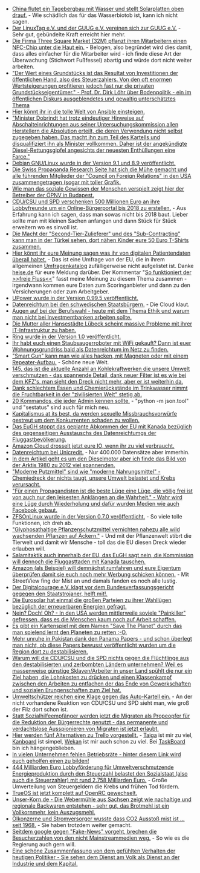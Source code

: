 * [China flutet ein Tagebergbau mit Wasser und stellt Solarplatten oben drauf.](https://www.heise.de/newsticker/meldung/China-Das-groesste-schwimmende-Solarkraftwerk-der-Welt-gebaut-3780345.html) - Wie schädlich das für das Wasserbiotob ist, kann ich nicht sagen.
* [Der LinuxTag e.V. und der GUUG e.V. vereinen sich zur GUUG e.V.](https://www.pro-linux.de/news/1/24967/linuxtag-und-guug-fusionieren.html) - Sehr gut, gebündelte Kraft erreicht hier mehr.
* [Die Firma Three Square Market (32M) pflanzt ihren Mitarbeitern einen NFC-Chip unter die Haut ein.](https://www.heise.de/newsticker/meldung/Chip-Implantat-zur-Identifikation-Firma-will-Mitarbeitern-Chips-einsetzen-3780940.html) - Belogen, also begründet wird dies damit, dass alles einfacher für die Mitarbeiter wird - ich finde diese Art der Überwachung (Stichwort Fußfessel) abartig und würde dort nicht weiter arbeiten.
* ["Der Wert eines Grundstücks ist das Resultat von Investitionen der öffentlichen Hand, also des Steuerzahlers. Von den oft enormen Wertsteigerungen profitieren jedoch fast nur die privaten Grundstückseigentümer." - Prof. Dr. Dirk Löhr über Bodenpolitik - ein im öffentlichen Diskurs ausgeblendetes und gewaltig unterschätztes Thema](https://www.heise.de/tp/features/Der-Boden-stellt-eine-gigantische-Umverteilungsmaschinerie-dar-3778718.html)
* [Hier könnt ihr in die tolle Welt von Ansible einsteigen.](https://opensource.com/article/17/7/automate-sysadmin-ansible)
* ["Minister Dobrindt hat trotz eindeutiger Hinweise auf Abschalteinrichtungen aus seiner Untersuchungskommission allen Herstellern die Absolution erteilt, die deren Verwendung nicht selbst zugegeben haben. Das macht ihn zum Teil des Kartells und disqualifiziert ihn als Minister vollkommen. Daher ist der angekündigte Diesel-Rettungsgipfel angesichts der neuesten Enthüllungen eine Farce."](http://www.neopresse.com/umwelt/der-skandal-um-den-diesel-und-die-aufarbeitung/)
* [Debian GNU/Linux wurde in der Version 9.1 und 8.9 veröffentlicht.](https://www.pro-linux.de/news/1/24969/debian-gnulinux-91-und-89-freigegeben.html)
* [Die Swiss Propaganda Research Seite hat sich die Mühe gemacht und alle führenden Mitglieder der "Council on Foreign Relations" in den USA zusammengetragen (sogar mit toller Grafik.](https://swisspropaganda.wordpress.com/das-american-empire-und-seine-medien/)
* [Wie man das soziale Gewissen der Menschen verspielt zeigt hier der Betreiber der ÖPNV in Budapest.](https://futurezone.at/digital-life/e-ticket-debakel-budapester-oeffis-ernten-shitstorm/276.782.321)
* [CDU/CSU und SPD verschenken 500 Millionen Euro an ihre Lobbyfreunde um ein Online-Bürgerportal bis 2018 zu erstellen.](https://www.golem.de/news/bundesinnenministerium-neues-online-buergerportal-kostet-500-millionen-euro-1707-129090.html) - Aus Erfahrung kann ich sagen, dass man sowas nicht bis 2018 baut. Lieber sollte man mit kleinen Sachen anfangen und dann Stück für Stück erweitern wo es sinvoll ist.
* [Die Macht der "Second-Tier-Zulieferer" und des "Sub-Contracting" kann man in der Türkei sehen, dort nähen Kinder eure 50 Euro T-Shirts zusammen.](https://netzfrauen.org/2017/07/24/tuerkei-fluechtlinge/)
* [Hier könnt ihr eure Meinung sagen was ihr von digitalen Patientendaten überall haltet.](https://ec.europa.eu/eusurvey/runner/Public_consultation_Transformation_Health_Care_DSM) - Das ist eine Umfrage von der EU, die in ihrem allgemeinen [Umfragenkatalog](https://ec.europa.eu/eusurvey/home/publicsurveys) zufälligerweise nicht aufgelistet ist. Danke [heise.de](https://www.heise.de/newsticker/meldung/Freier-Fluss-von-Patientendaten-EU-Kommission-fuehrt-Umfrage-zu-E-Health-durch-3781126.html) für eure Meldung darüber. Der Kommentar "[So funktioniert der >>freie Fluss\<\<](https://www.heise.de/forum/heise-online/News-Kommentare/Freier-Fluss-von-Patientendaten-EU-Kommission-fuehrt-Umfrage-zu-E-Health-durch/Re-So-funktioniert-der-freie-Fluss/posting-30754277/show/)" fasst meine Meinung zu diesem Thema zusammen - irgendwann kommen eure Daten zum Scoringanbieter und dann zu den Versicherungen oder zum Arbeitgeber.
* [UPower wurde in der Version 0.99.5 veröffentlicht.](http://www.phoronix.com/scan.php?page=news_item&px=UPower-0.99.5-Released)
* [Datenreichtum bei den schwedischen Staatsbürgern.](https://blog.fefe.de/?ts=a788eb06) - Die Cloud klaut.
* [Augen auf bei der Berufswahl - heute mit dem Thema Ethik und warum man nicht bei Investmentbanken arbeiten sollte.](https://odoepner.wordpress.com/2017/07/24/work-on-profit-maximizing-it-systems-no-thanks/)
* [Die Mutter aller Hansestädte Lübeck scheint massive Probleme mit ihrer IT-Infrastruktur zu haben.](https://blog.fefe.de/?ts=a788a6c8)
* [Ring wurde in der Version 1.0 veröffentlicht.](https://www.pro-linux.de/news/1/24973/kommunikationsl%C3%B6sung-ring-10-freigegeben.html)
* [Ihr habt euch einen Staubsaugerroboter mit WiFi gekauft? Dann ist euer Wohnungsgrundriss bald als Datenreichtum im Netz zu finden.](https://www.heise.de/newsticker/meldung/Roomba-Hersteller-der-Staubsaugerroboter-will-Karten-der-Wohnungen-verkaufen-3782216.html)
* ["Smart Gun" kann man wie alles hacken, mit Magneten oder mit einem Repeater-Aufbau.](https://www.golem.de/news/armatix-smart-gun-laesst-sich-mit-magneten-hacken-1707-129111.html) - Schöne neue Welt.
* [145, das ist die aktuelle Anzahl an Kohlekraftwerken die unsere Umwelt verschmutzen - das spannende Detail, dank neuer Filter ist es wie bei dem KFZ's, man sieht den Dreck nicht mehr, aber er ist weiterhin da.](http://www.sonnenseite.com/de/umwelt/schwarze-lungen-schwaches-herz.html)
* [Dank schlechtem Essen und Chemierückstände im Trinkwasser nimmt die Fruchtbarkeit in der "zivilisierten Welt" stetig ab.](https://www.heise.de/newsticker/meldung/Forscher-Zeugungsfaehigkeit-bei-Maennern-im-Westen-nimmt-dramatisch-ab-3783319.html)
* [20 Kommandos, die jeder Admin kennen sollte.](https://opensource.com/article/17/7/20-sysadmin-commands) - "python -m json.tool" und "sestatus" sind auch für mich neu.
* [Kapitalismus at its best, da werden sexuelle Missbrauchsvorwürfe gestreut um dem Konkurrenten schaden zu wollen.](https://blog.fefe.de/?ts=a78687b6)
* [Das EuGH stoppt das geplante Abkommen der EU mit Kanada bezüglich des gegenseitigen Ausstauschs des Datenreichtumgs der Fluggastbevölkerung.](https://www.heise.de/newsticker/meldung/EuGH-stoppt-geplantes-Fluggastdaten-Abkommen-der-EU-mit-Kanada-3783426.html)
* [Amazon Cloud drosselt jetzt eure IO, wenn ihr zu viel verbraucht.](https://blog.fefe.de/?ts=a7868516)
* [Datenreichtum bei Unicredit.](https://www.golem.de/news/it-dienstleister-daten-von-400-000-unicredit-kunden-kompromittiert-1707-129130.html) - Nur 400.000 Datensätze aber immerhin.
* [In dem Artikel geht es um den Dieselmotor aber ich finde das Bild von der Arktis 1980 zu 2012 viel spannenden.](https://www.heise.de/tp/features/Der-Dieselmotor-ist-tot-3783701.html)
* ["Moderne Putzmittel" sind wie "moderne Nahrungsmittel" - Chemiedreck der nichts taugt, unsere Umwelt belastet und Krebs verursacht.](https://netzfrauen.org/2017/07/26/putzmittel/)
* ["Für einen Propagandisten ist die beste Lüge eine Lüge, die völlig frei ist von auch nur den leisesten Anklängen an die Wahrheit." - Wahr wird eine Lüge durch Wiederholung und dafür wurden Medien wie auch Facebook gebaut.](https://www.rubikon.news/artikel/die-herrschaft-der-propaganda)
* [ZFSOnLinux wurde in der Version 0.7.0 veröffentlicht.](http://list.zfsonlinux.org/pipermail/zfs-announce/2017-July/000015.html) - So viele tolle Funktionen, ich dreh ab.
* ["Glyphosathaltige Pflanzenschutzmittel vernichten nahezu alle wild wachsenden Pflanzen auf Äckern."](http://www.sonnenseite.com/de/umwelt/glyphosat-schritt-zurueck-beim-schutz-der-biologischen-vielfalt.html) - Und mit der Pflanzenwelt stibrt die Tierwelt und damit wir Mensche - toll das die EU diesen Dreck wieder erlauben will.
* [Salamitaktik auch innerhalb der EU, das EuGH sagt nein, die Kommission will dennoch die Fluggasttaden mit Kanada tauschen.](https://www.heise.de/newsticker/meldung/Trotz-EuGH-Kritik-EU-Kommission-will-an-Fluggastdatenspeicherung-prinzipiell-festhalten-3784520.html)
* [Amazon (als Beispiel) will demnächst rumfahren und eure Eigentum überprüfen damit sie euch noch mehr Werbung schicken können.](https://www.heise.de/newsticker/meldung/Amazon-Patent-Drohne-scannt-Lieferort-nach-moeglichem-Bedarf-3784879.html) - Mit StreetView fing der Mist an und damals fanden es noch alle lustig.
* [Der Digitalcourage e.V. klagt vor dem Bundesverfassungsgericht gegegen den Staatstrojaner, helft mit!.](https://www.heise.de/newsticker/meldung/Bundesverfassungsgericht-Digitalcourage-klagt-gegen-Staatstrojaner-3785288.html)
* [Die Eurosolar hat einmal die großen Parteien zu ihrer Wahllügen bezüglich der erneuerbaren Energien gefragt.](http://www.sonnenseite.com/de/politik/antworten-auf-energiepolitische-wahlpruefsteine-zur-bundestagswahl-2017.html)
* [Nein? Doch! Oh? - In den USA werden mittlerweile soviele "Painkiller" gefressen, dass es die Menschen kaum noch auf Arbeit schaffen.](https://www.heise.de/tp/features/Opioid-Epidemie-wirkt-sich-auf-US-Wirtschaft-aus-3785361.html)
* [Es gibt ein Kartenspiel mit dem Namen "Save The Planet" durch das man spielend lernt den Planeten zu retten :-O.](https://opensource.com/article/17/7/save-planet-board-game)
* [Mehr unruhe in Pakistan dank den Panama Papers - und schon überlegt man nicht, ob diese Papers bewusst veröffentlicht wurden um die Region dort zu destabilisieren.](https://blog.fefe.de/?ts=a785f110)
* [Warum will die CDU/CSU und die SPD nichts gegen die Flüchtlinge aus den destabilisierten und zerbombten Ländern unternehmen? Weil es massenweise günstige Sklaven/Arbeiter in unser Land spühlt die nur ein Ziel haben, die Lohnkosten zu drücken und einen Klassenkampf zwischen den Arbeiten zu entfachen der das Ende von Gewerkschaften und sozialen Erungenschaften zum Ziel hat.](http://npr.news.eulu.info/2017/07/28/fluechtlingskrise-ist-eine-massendeportation-fuer-den-kapitalismus-und-deren-sklaverei/?pk_campaign=feed&pk_kwd=fluechtlingskrise-ist-eine-massendeportation-fuer-den-kapitalismus-und-deren-sklaverei)
* [Umweltschützer reichen eine Klage gegen das Auto-Kartell ein.](https://www.heise.de/tp/news/Dieselgate-Anzeigen-gegen-Konzern-Vorstaende-eingereicht-3786074.html) - An der nicht vorhandene Reaktion von CDU/CSU und SPD sieht man, wie groß der Filz dort schon ist.
* [Statt Sozialhilfeempfänger werden jetzt die Migraten als Propeopfer für die Reduktion der Bürgerrechte genutzt - das permanente und verdachtslose Ausspionieren von Migraten ist jetzt erlaubt.](https://www.heise.de/newsticker/meldung/Behoerdenzugriff-auf-Handy-Daten-von-Asylbewerbern-ist-jetzt-legal-3786101.html)
* [Hier werden fünf Alternativen zu Trello vorgestellt.](https://opensource.com/alternatives/trello) - [Taiga](https://github.com/taigaio) ist mir zu viel, [Kanboard](https://github.com/kanboard/kanboard) ist simpel, [Wekan](https://github.com/wekan/wekan) ist mir auch schon zu viel. Bei [TaskBoard](https://github.com/kiswa/TaskBoard/) bin ich hängengeblieben.
* [In vielen Unternehmen fehlen Betriebsräte - hinter diesem Link wird euch geholfen einen zu bilden!](https://weltnetz.tv/video/1266-weimarer-appell-von-dr-rolf-geffken-wir-schaffen-betriebsraete)
* [444 Milliarden Euro Lobbyförderung für Umweltverschmutzende Energieproduktion durch den Steuerzahl belastet den Sozialstaat (also auch die Steuerzahler) mit rund 2.758 Milliarden Euro.](http://www.sonnenseite.com/de/politik/wie-mit-steuergeldern-gesundheitsschaedliche-industrien-gefoerdert-werden.html) - Große Umverteilung von Steuergeldern die Krebs und frühen Tod fördern.
* [TrueOS ist jetzt komplett auf OpenRC gewechselt.](https://www.trueos.org/blog/milestone-complete-openrc-conversion/)
* [Unser-Korn.de - Die Webermühle aus Sachsen zeigt wie nachaltige und regionale Backwaren entstehen - sehr gut, das Brotmehl ist ein Vollkornmehr, kein Auszugsmehl.](http://unser-korn.de/)
* [Ölkonzerne und Stromversorger wusste dass CO2 Ausstoß mist ist ... seit 1968.](https://blog.fefe.de/?ts=a783cc78) - Sie haben trotzdem weiter gemacht.
* [Seitdem google gegen "Fake-News" vorgeht, brechen die Besucherzahlen von den nicht Mainstreammedien weg.](https://blog.fefe.de/?ts=a783cba1) - So wie es die Regierung auch gern will.
* [Eine schöne Zusammenfassung von dem gefühlten Verhalten der heutigen Politiker - Sie sehen dem Dienst am Volk als Dienst an der Industrie und dem Kapital.](https://www.maskenfall.de/?p=12001)
